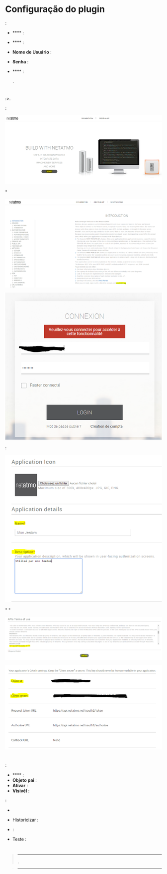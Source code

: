 

# Configuração do plugin


 :

-   **** : 

-   **** : 

-   **Nome de Usuário** : 

-   **Senha** : 

-   **** : 
    
    .

# 


:>.

 :

![netatmoWelcome10](../images/netatmoWelcome10.png)

"

![netatmoWelcome11](../images/netatmoWelcome11.png)



![netatmoWelcome12](../images/netatmoWelcome12.png)


 :

![netatmoWelcome13](../images/netatmoWelcome13.png)

"
"

![netatmoWelcome14](../images/netatmoWelcome14.png)





![netatmoWelcome15](../images/netatmoWelcome15.png)

# 




 :

-   **** : 
-   **Objeto pai** : 
-   **Ativar** : 
-   **Visivél** : 

 :

-   
-   Historicizar : 
-    : 
    
-   Teste : 

# 

>****
>
>. 

>****
>
>
